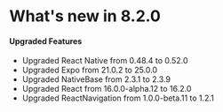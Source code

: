 # What's new in 8.2.0

#### Upgraded Features

* Upgraded React Native from 0.48.4 to 0.52.0
* Upgraded Expo from 21.0.2 to 25.0.0
* Upgraded NativeBase from 2.3.1 to 2.3.9
* Upgraded React from 16.0.0-alpha.12 to 16.2.0
* Upgraded ReactNavigation from 1.0.0-beta.11 to 1.2.1
